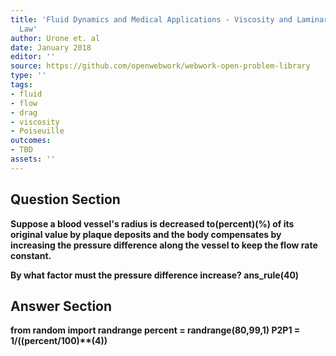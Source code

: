 ```yaml
---
title: 'Fluid Dynamics and Medical Applications - Viscosity and Laminar Flow: Poiseuilles
  Law'
author: Urone et. al
date: January 2018
editor: ''
source: https://github.com/openwebwork/webwork-open-problem-library
type: ''
tags:
- fluid
- flow
- drag
- viscosity
- Poiseuille
outcomes:
- TBD
assets: ''
---
```


## Question Section 

<b>
Suppose a blood vessel's radius is decreased to(percent)(%) of its original value by plaque deposits and the body compensates by increasing the pressure difference along the vessel to keep the flow rate constant.
 
By what factor must the pressure difference increase?
ans_rule(40)


## Answer Section

from random import randrange
percent = randrange(80,99,1)
P2P1 = 1/((percent/100)**(4))